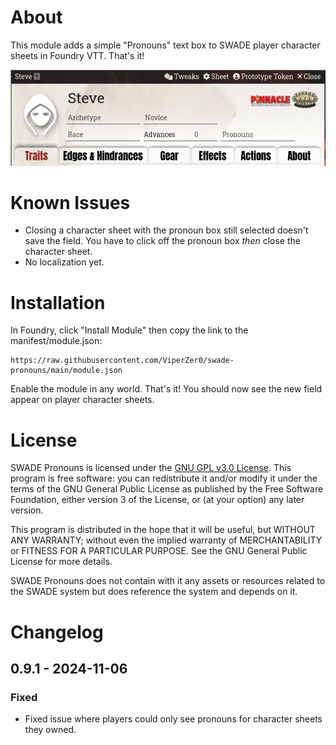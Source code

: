 # About
This module adds a simple "Pronouns" text box to SWADE player character sheets
in Foundry VTT. That's it!

![Image of SWADE Character Sheet with added pronoun box](./example.png)

# Known Issues
- Closing a character sheet with the pronoun box still selected doesn't save the
  field. You have to click off the pronoun box *then* close the character sheet.
- No localization yet.

# Installation

In Foundry, click "Install Module" then copy the link to the
manifest/module.json:

```
https://raw.githubusercontent.com/ViperZer0/swade-pronouns/main/module.json
```

Enable the module in any world. That's it! You should now see the new 
field appear on player character sheets.

# License 

SWADE Pronouns is licensed under the [GNU GPL v3.0 License](LICENSE).
This program is free software: you can redistribute it and/or modify
it under the terms of the GNU General Public License as published by
the Free Software Foundation, either version 3 of the License, 
or (at your option) any later version.

This program is distributed in the hope that it will be useful, 
but WITHOUT ANY WARRANTY; without even the implied warranty of 
MERCHANTABILITY or FITNESS FOR A PARTICULAR PURPOSE. 
See the GNU General Public License for more details.

SWADE Pronouns does not contain with it any assets or resources 
related to the SWADE system but does reference the system and
depends on it. 

# Changelog

## 0.9.1 - 2024-11-06

### Fixed
- Fixed issue where players could only see pronouns for character sheets they
  owned.
